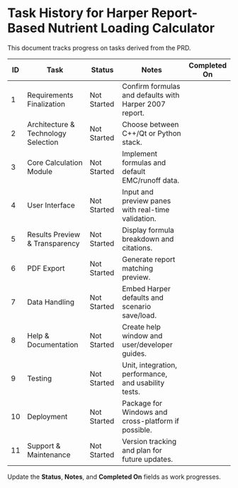 # Task History for Harper Report-Based Nutrient Loading Calculator

This document tracks progress on tasks derived from the PRD.

| ID | Task | Status | Notes | Completed On |
|----|------|--------|-------|--------------|
| 1  | Requirements Finalization | Not Started | Confirm formulas and defaults with Harper 2007 report. | |
| 2  | Architecture & Technology Selection | Not Started | Choose between C++/Qt or Python stack. | |
| 3  | Core Calculation Module | Not Started | Implement formulas and default EMC/runoff data. | |
| 4  | User Interface | Not Started | Input and preview panes with real-time validation. | |
| 5  | Results Preview & Transparency | Not Started | Display formula breakdown and citations. | |
| 6  | PDF Export | Not Started | Generate report matching preview. | |
| 7  | Data Handling | Not Started | Embed Harper defaults and scenario save/load. | |
| 8  | Help & Documentation | Not Started | Create help window and user/developer guides. | |
| 9  | Testing | Not Started | Unit, integration, performance, and usability tests. | |
| 10 | Deployment | Not Started | Package for Windows and cross-platform if possible. | |
| 11 | Support & Maintenance | Not Started | Version tracking and plan for future updates. | |

Update the **Status**, **Notes**, and **Completed On** fields as work progresses.
